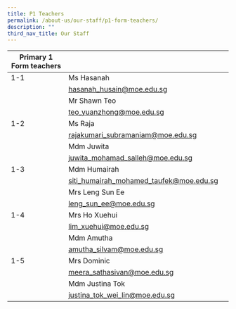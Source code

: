 ```yaml
---
title: P1 Teachers
permalink: /about-us/our-staff/p1-form-teachers/
description: ""
third_nav_title: Our Staff
---
```



| Primary 1 Form teachers |  | |
| -------- | -------- | -------- |
| 1-1   | Ms Hasanah    |     |
|     | hasanah_husain@moe.edu.sg   |     |
|     | Mr Shawn Teo   |     |
|     | teo_yuanzhong@moe.edu.sg     |     |
| 1-2     | Ms Raja    |     |
|     | rajakumari_subramaniam@moe.edu.sg  |     |
|     | Mdm Juwita  |     |
|     | juwita_mohamad_salleh@moe.edu.sg  |     |
| 1-3    | Mdm Humairah |     |
|     | siti_humairah_mohamed_taufek@moe.edu.sg  |     |
|     | Mrs Leng Sun Ee  |     |
|     | leng_sun_ee@moe.edu.sg  |     |
| 1-4    | Mrs Ho Xuehui  |     |
|     | lim_xuehui@moe.edu.sg  |     |
|     | Mdm Amutha  |     |
|     | amutha_silvam@moe.edu.sg  |     |
| 1-5    | Mrs Dominic  |     |
|     | meera_sathasivan@moe.edu.sg  |     |
|     | Mdm Justina Tok  |     |
|     | justina_tok_wei_lin@moe.edu.sg  |     |



